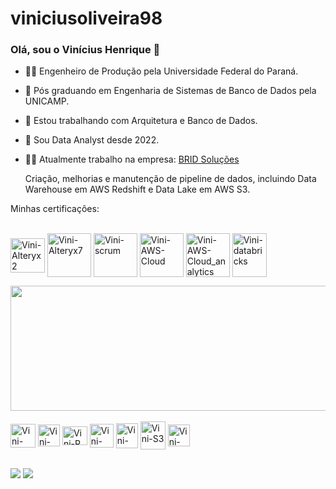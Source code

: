 # viniciusoliveira98
### Olá, sou o Vinícius Henrique 👋

- 👷‍♂️ Engenheiro de Produção pela Universidade Federal do Paraná.
- 🌱 Pós graduando em Engenharia de Sistemas de Banco de Dados pela UNICAMP.
- 🔭 Estou trabalhando com Arquitetura e Banco de Dados.
- 📅 Sou Data Analyst desde 2022.
- 👨‍💻 Atualmente trabalho na empresa: <a href="https://bridsolucoes.com.br/" target="_blank">BRID Soluções</a>
    
    Criação, melhorias e manutenção de pipeline de dados, incluindo Data Warehouse em AWS Redshift e Data Lake em AWS S3.

Minhas certificações: <div style="display: inline_block"><br>
 <img align="center" alt="Vini-Alteryx2" height="55" width="55" src="https://user-images.githubusercontent.com/63620777/224351955-06eb27ff-42c4-40b9-a1dd-ac2a48120c7a.jpg">
  <img align="center" alt="Vini-Alteryx7" height="70" width="70" src="https://user-images.githubusercontent.com/63620777/226141569-b7508d8d-346b-40dd-8c3d-4420b458d422.png">
 <img align="center" alt="Vini-scrum" height="70" width="70" src="https://user-images.githubusercontent.com/63620777/226142297-aec4e0af-7a60-498b-9cf3-d40db8d4d1af.png">
 <img align="center" alt="Vini-AWS-Cloud" height="70" width="70" src="https://github.com/Vini28498/Vini28498/assets/63620777/a4c9a648-6314-448b-a94f-176592b51097">
 <img align="center" alt="Vini-AWS-Cloud_analytics" height="70" width="70" src="https://github.com/Vini28498/Vini28498/assets/63620777/b4cb1c29-b8ba-4b0d-926e-80a486989676">
 <img align="center" alt="Vini-databricks" height="70" width="55" src="https://github.com/Vini28498/Vini28498/assets/63620777/0710577a-411c-4146-9304-fe2cce51f631">
<div>
  <img height="200em" width="600em" src="https://github-readme-stats.vercel.app/api/top-langs/?username=viniciusoliveira98&layout=compact&langs_count=7&theme=highcontrast"/>
</div>

<div style="display: inline_block"><br>
  <img align="center" alt="Vini-SQL" height="38" width="40" src="https://user-images.githubusercontent.com/63620777/224332451-8b3ed1ef-8ba4-498c-b5f6-16d08794d5cf.png">
  <img align="center" alt="Vini-Python" height="35" width="35" src="https://user-images.githubusercontent.com/63620777/224333133-ea8a2b40-c71e-4177-899c-0f99b637f2d5.png">
  <img align="center" alt="Vini-R" height="30" width="40" src="https://user-images.githubusercontent.com/63620777/224334199-3d4faf1f-dc76-48c3-a0e3-368222997edf.png">
  <img align="center" alt="Vini-Scala" height="38" width="38" src="https://github.com/Vini28498/Vini28498/assets/63620777/b2deb358-cb92-4967-9de6-7a4d207a4f9a">
  <img align="center" alt="Vini-Redshift" height="40" width="35" src="https://user-images.githubusercontent.com/63620777/224345597-370ccd3a-3ed6-4a4b-8240-e528b28cbf61.png">
   <img align="center" alt="Vini-S3" height="45" width="40" src="https://user-images.githubusercontent.com/63620777/234067984-deeab5a4-8ca2-4568-9cda-77738ad76162.png">
 <img align="center" alt="Vini-alteryx" height="35" width="35" src="https://user-images.githubusercontent.com/63620777/224347280-3c71cdf3-1dbd-45c9-a3b6-bef5e62d75fc.png">
</div>

 ##

<div>
    <a href="https://instagram.com/vinihenri98?igshid=ZDdkNTZiNTM=" target="_blank"><img src="https://img.shields.io/badge/-Instagram-%23E4405F?style=for-the-badge&logo=instagram&logoColor=white" target="_blank"></a>
    <a href="https://www.linkedin.com/in/vin%C3%ADcius-henrique-oliveira-b29991160" target="_blank"><img src="https://img.shields.io/badge/-LinkedIn-%230077B5?style=for-the-badge&logo=linkedin&logoColor=white" target="_blank"></a>
</div>

